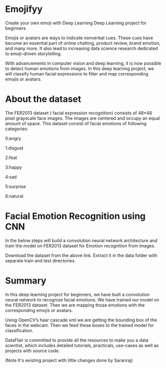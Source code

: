 # Emojifyy
Create your own emoji with Deep Learning
Deep Learning project for beginners


Emojis or avatars are ways to indicate nonverbal cues. 
These cues have become an essential part of online chatting, product review, brand emotion, and many more. 
It also lead to increasing data science research dedicated to emoji-driven storytelling.

With advancements in computer vision and deep learning, it is now possible to detect human emotions from images. 
In this deep learning project, we will classify human facial expressions to filter and map corresponding emojis or avatars.


# About the dataset
The FER2013 dataset ( facial expression recognition) consists of 48*48 pixel grayscale face images. 
The images are centered and occupy an equal amount of space. This dataset consist of facial emotions of following categories:

0:angry

1:disgust

2:feat

3:happy

4:sad

5:surprise

6:natural


# Facial Emotion Recognition using CNN
In the below steps will build a convolution neural network architecture and train the model on FER2013 dataset for Emotion recognition from images.

Download the dataset from the above link. Extract it in the data folder with separate train and test directories.

# Summary
In this deep learning project for beginners, we have built a convolution neural network to recognize facial emotions. We have trained our model on the FER2013 dataset. Then we are mapping those emotions with the corresponding emojis or avatars.

Using OpenCV’s haar cascade xml we are getting the bounding box of the faces in the webcam. Then we feed these boxes to the trained model for classification.

DataFlair is committed to provide all the resources to make you a data scientist, which includes detailed tutorials, practicals, use-cases as well as projects with source code.

(Note It's existing project with little changes done by Saranraj)
